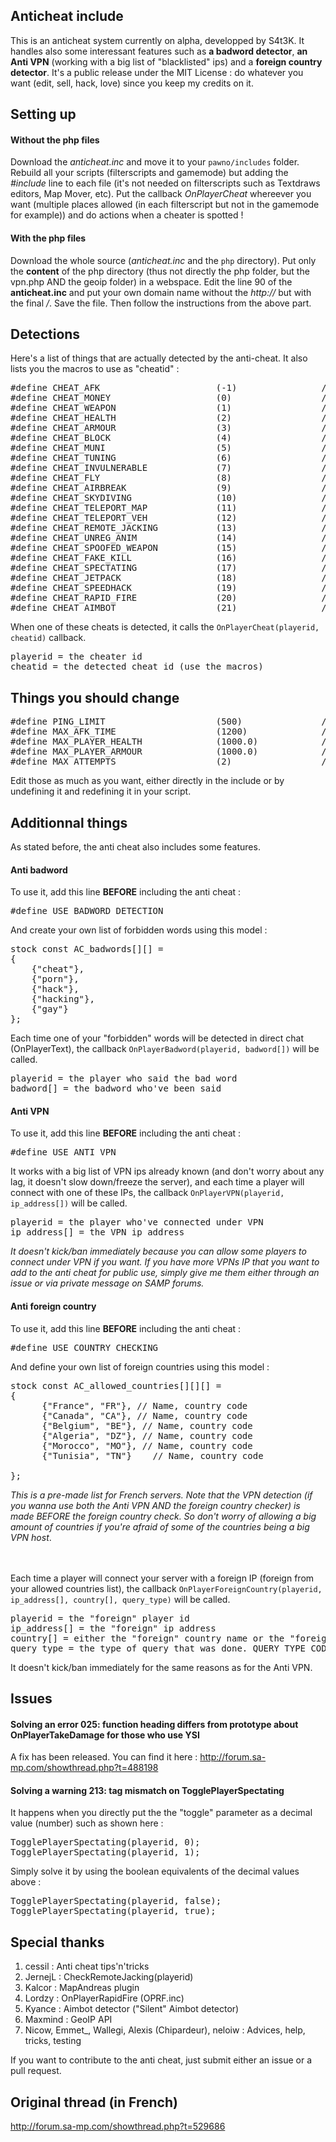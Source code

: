 Anticheat include
-----------------

This is an anticheat system currently on alpha, developped by S4t3K. It handles also some interessant features such as **a badword detector**, **an Anti VPN** (working with a big list of "blacklisted" ips) and a **foreign country detector**.
It's a public release under the MIT License : do whatever you want (edit, sell, hack, love) since you keep my credits on it.


Setting up
----------

#### Without the php files

Download the *anticheat.inc* and move it to your `pawno/includes` folder. Rebuild all your scripts (filterscripts and gamemode) but adding the *#include <anticheat>* line to each file (it's not needed on filterscripts such as Textdraws editors, Map Mover, etc). Put the callback *OnPlayerCheat* whereever you want (multiple places allowed (in each filterscript but not in the gamemode for example)) and do actions when a cheater is spotted !


#### With the php files

Download the whole source (*anticheat.inc* and the `php` directory). Put only the **content** of the php directory (thus not directly the php folder, but the vpn.php AND the geoip folder) in a webspace. Edit the line 90 of the **anticheat.inc** and put your own domain name without the *http://* but with the final */*. Save the file. Then follow the instructions from the above part.


Detections
----------

Here's a list of things that are actually detected by the anti-cheat. It also lists you the macros to use as "cheatid" :

<pre>
#define CHEAT_AFK                      (-1)                // Cheat ID -1 = OnPlayerCheat is also used for AFK detection. 
#define CHEAT_MONEY                    (0)                 // Cheat ID 0 = Money cheat
#define CHEAT_WEAPON                   (1)                 // Cheat ID 1 = Drop gun cheat
#define CHEAT_HEALTH                   (2)                 // Cheat ID 2 = Health cheat
#define CHEAT_ARMOUR                   (3)                 // Cheat ID 3 = Armour cheat
#define CHEAT_BLOCK                    (4)                 // Cheat ID 4 = Block ammo cheat (more ammo than authorized)
#define CHEAT_MUNI                     (5)                 // Cheat ID 5 = Ammo cheat (adding ammo)
#define CHEAT_TUNING                   (6)                 // Cheat ID 6 = Tuning cheat
#define CHEAT_INVULNERABLE             (7)                 // Cheat ID 7 = Invulnerable cheat
#define CHEAT_FLY                      (8)                 // Cheat ID 8 = Fly cheat (player swims in the air)
#define CHEAT_AIRBREAK                 (9)                 // Cheat ID 9 = Airbreak cheat (no gravity)
#define CHEAT_SKYDIVING                (10)                // Cheat ID 10 = Skydiving cheat (falling from the air to move faster)
#define CHEAT_TELEPORT_MAP             (11)                // Cheat ID 11 = Teleport map cheat (player right clicks on the map and got teleported to the point)
#define CHEAT_TELEPORT_VEH             (12)                // Cheat ID 12 = Teleport veh cheat (player teleports into a vehicle)
#define CHEAT_REMOTE_JACKING           (13)                // Cheat ID 13 = Remote jacking cheat (player messes up with the nearby vehicles and come back to where he was)
#define CHEAT_UNREG_ANIM               (14)                // Cheat ID 14 = Unregistred animation cheat (player uses a non-SAMP animation)
#define CHEAT_SPOOFED_WEAPON           (15)                // Cheat ID 15 = Spoofed weapon cheat
#define CHEAT_FAKE_KILL                (16)                // Cheat ID 16 = Fake kill cheat
#define CHEAT_SPECTATING               (17)                // Cheat ID 17 = Spectating cheat (player spectates other players without being allowed by the script)
#define CHEAT_JETPACK                  (18)                // Cheat ID 18 = Jetpack cheat (player uses a non-legit jetpack)
#define CHEAT_SPEEDHACK                (19)                // Cheat ID 19 = Speedhack (player moves very faster) [EXPERIMENTAL]
#define CHEAT_RAPID_FIRE               (20)                // Cheat ID 20 = Rapidfire cheat
#define CHEAT_AIMBOT                   (21)                // Cheat ID 21 = Aimbot cheat
</pre>

When one of these cheats is detected, it calls the `OnPlayerCheat(playerid, cheatid)` callback.
<pre>
playerid = the cheater id
cheatid = the detected cheat id (use the macros)
</pre>


Things you should change
------------------------

<pre>
#define PING_LIMIT                     (500)               // Maximal ping a player can have before getting kicked
#define MAX_AFK_TIME                   (1200)              // Maximal AFK time in minutes seconds. Once this time is reached, the OnPlayerCheat is called with CHEAT_AFK as cheatid.
#define MAX_PLAYER_HEALTH              (1000.0)            // Maximal health a player can have without being detected as cheater. MUST BE different from 100 and superior to 99. Useful for aduties.
#define MAX_PLAYER_ARMOUR              (1000.0)            // Maximal armour a player can have without being detected as cheater. MUST BE different from 100 and superior to 99. Useful for aduties.
#define MAX_ATTEMPTS                   (2)                 // Maximal unsynchro time in seconds before being timed out.
</pre>

Edit those as much as you want, either directly in the include or by undefining it and redefining it in your script.


Additionnal things
------------------

As stated before, the anti cheat also includes some features.

#### Anti badword

To use it, add this line **BEFORE** including the anti cheat :
<pre>
#define USE_BADWORD_DETECTION
</pre>

And create your own list of forbidden words using this model :

<pre>
stock const AC_badwords[][] =
{
    {"cheat"},
    {"porn"},
    {"hack"},
    {"hacking"},
    {"gay"}
};
</pre>

Each time one of your "forbidden" words will be detected in direct chat (OnPlayerText), the callback `OnPlayerBadword(playerid, badword[])` will be called.
<pre>
playerid = the player who said the bad word
badword[] = the badword who've been said
</pre>

#### Anti VPN

To use it, add this line **BEFORE** including the anti cheat :
<pre>
#define USE_ANTI_VPN
</pre>

It works with a big list of VPN ips already known (and don't worry about any lag, it doesn't slow down/freeze the server), and each time a player will connect with one of these IPs, the callback `OnPlayerVPN(playerid, ip_address[])` will be called.
<pre>
playerid = the player who've connected under VPN
ip_address[] = the VPN ip address
</pre>

*It doesn't kick/ban immediately because you can allow some players to connect under VPN if you want. If you have more VPNs IP that you want to add to the anti cheat for public use, simply give me them either through an issue or via private message on SAMP forums.*

#### Anti foreign country

To use it, add this line **BEFORE** including the anti cheat :
<pre>
#define USE_COUNTRY_CHECKING
</pre>

And define your own list of foreign countries using this model :

<pre>
stock const AC_allowed_countries[][][] = 
{
      {"France", "FR"}, // Name, country code
      {"Canada", "CA"}, // Name, country code
      {"Belgium", "BE"}, // Name, country code
      {"Algeria", "DZ"}, // Name, country code
      {"Morocco", "MO"}, // Name, country code
      {"Tunisia", "TN"}    // Name, country code
       
};</pre>

*This is a pre-made list for French servers. Note that the VPN detection (if you wanna use both the Anti VPN AND the foreign country checker) is made BEFORE the foreign country check. So don't worry of allowing a big amount of countries if you're afraid of some of the countries being a big VPN host*.
<br />
<br />
<br />

Each time a player will connect your server with a foreign IP (foreign from your allowed countries list), the callback `OnPlayerForeignCountry(playerid, ip_address[], country[], query_type)` will be called.
<pre>
playerid = the "foreign" player id
ip_address[] = the "foreign" ip address
country[] = either the "foreign" country name or the "foreign" country code (depends of what query_type's value is)
query_type = the type of query that was done. QUERY_TYPE_CODE will make "country" containing the country code of the foreign country (for example for United States, "US"). QUERY_TYPE_COUNTRY_NAME will make "country" containing the whole country name (for example for United States, "United States"). Check the "geoip" folder for more details.
</pre>

It doesn't kick/ban immediately for the same reasons as for the Anti VPN.

Issues
------

#### Solving an error 025: function heading differs from prototype about OnPlayerTakeDamage for those who use YSI

A fix has been released. You can find it here : http://forum.sa-mp.com/showthread.php?t=488198


#### Solving a warning 213: tag mismatch on TogglePlayerSpectating 

It happens when you directly put the the "toggle" parameter as a decimal value (number) such as shown here :

<pre>
TogglePlayerSpectating(playerid, 0);
TogglePlayerSpectating(playerid, 1);
</pre>

Simply solve it by using the boolean equivalents of the decimal values above :

<pre>
TogglePlayerSpectating(playerid, false);
TogglePlayerSpectating(playerid, true);
</pre>


Special thanks
--------------

1. cessil : Anti cheat tips'n'tricks
2. JernejL : CheckRemoteJacking(playerid)
3. Kalcor : MapAndreas plugin
4. Lordzy : OnPlayerRapidFire (OPRF.inc)
5. Kyance : Aimbot detector ("Silent" Aimbot detector)
6. Maxmind : GeoIP API 
7. Nicow, Emmet_, Wallegi, Alexis (Chipardeur), neloiw : Advices, help, tricks, testing

If you want to contribute to the anti cheat, just submit either an issue or a pull request.

## Original thread (in French)

http://forum.sa-mp.com/showthread.php?t=529686

